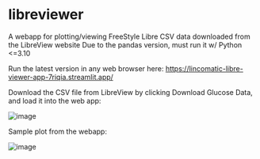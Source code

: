 # libreviewer

A webapp for plotting/viewing FreeStyle Libre CSV data downloaded from the LibreView website
Due to the pandas version, must run it w/ Python <=3.10

Run the latest version in any web browser here: https://lincomatic-libre-viewer-app-7riqia.streamlit.app/

Download the CSV file from LibreView by clicking Download Glucose Data, and load it into the web app:

![image](https://user-images.githubusercontent.com/1422186/227362364-4d58b74a-e12f-4be7-8b52-1ab2c918815d.png)

Sample plot from the webapp:

![image](https://user-images.githubusercontent.com/1422186/227363670-d7a18d5d-f619-43dc-beff-9954c3e9b5e0.png)

